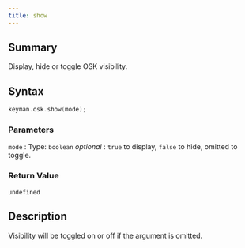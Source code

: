 ```yaml
---
title: show
---
```


## Summary

Display, hide or toggle OSK visibility.

## Syntax

```c
keyman.osk.show(mode);
```

### Parameters

`mode`
:   Type: `boolean` *optional*
:   `true` to display, `false` to hide, omitted to toggle.

### Return Value

`undefined`

## Description

Visibility will be toggled on or off if the argument is omitted.
